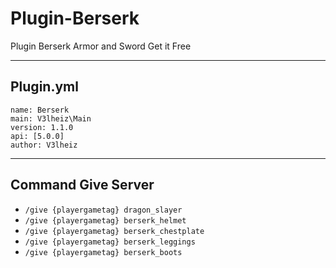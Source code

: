 # Plugin-Berserk
Plugin Berserk Armor and Sword Get it Free

---
## Plugin.yml
```
name: Berserk
main: V3lheiz\Main
version: 1.1.0
api: [5.0.0]
author: V3lheiz
```
---
## Command Give Server
- ``` /give {playergametag} dragon_slayer ```
- ``` /give {playergametag} berserk_helmet ```
- ``` /give {playergametag} berserk_chestplate ```
- ``` /give {playergametag} berserk_leggings ```
- ``` /give {playergametag} berserk_boots ```
